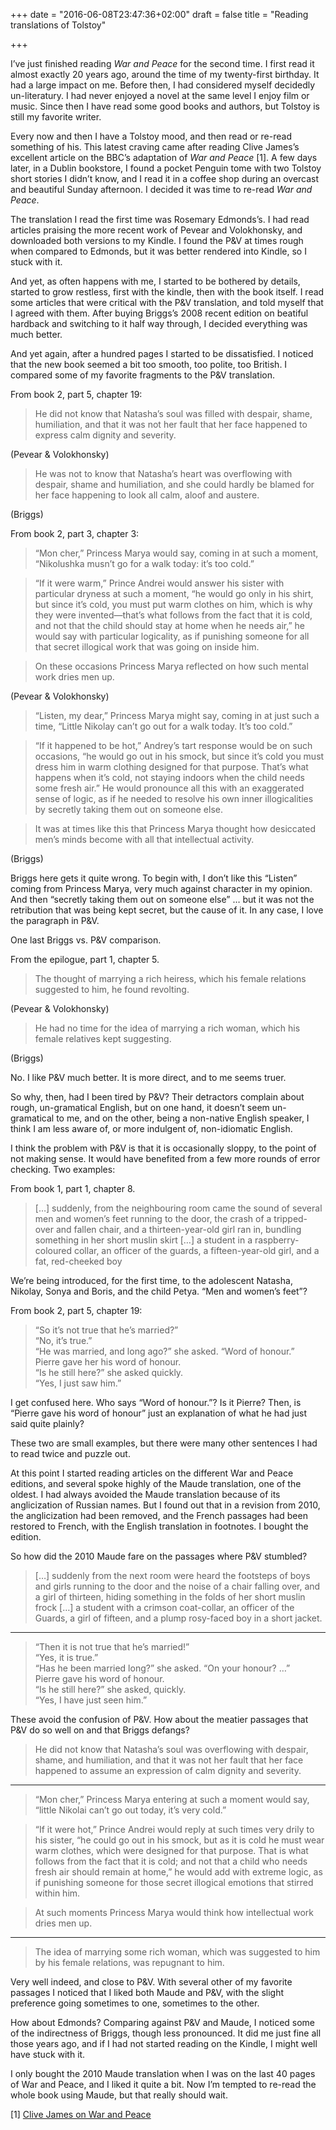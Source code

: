 +++
date = "2016-06-08T23:47:36+02:00"
draft = false
title = "Reading translations of Tolstoy"

+++

I’ve just finished reading *War and Peace* for the second time. I first read it
almost exactly 20 years ago, around the time of my twenty-first birthday. It had
a large impact on me. Before then, I had considered myself decidedly
un-literatury. I had never enjoyed a novel at the same level I enjoy film or
music. Since then I have read some good books and authors, but Tolstoy is still
my favorite writer.

Every now and then I have a Tolstoy mood, and then read or re-read something of
his. This latest craving came after reading Clive James’s excellent article on
the BBC’s adaptation of *War and Peace* [1]. A few days later, in a Dublin
bookstore, I found a pocket Penguin tome with two Tolstoy short stories I didn’t
know, and I read it in a coffee shop during an overcast and beautiful Sunday
afternoon. I decided it was time to re-read *War and Peace*.

The translation I read the first time was Rosemary Edmonds’s. I had read
articles praising the more recent work of Pevear and Volokhonsky, and downloaded
both versions to my Kindle. I found the P&V at times rough when compared to
Edmonds, but it was better rendered into Kindle, so I stuck with it.

And yet, as often happens with me, I started to be bothered by details, started
to grow restless, first with the kindle, then with the book itself. I read some
articles that were critical with the P&V translation, and told myself that I
agreed with them. After buying Briggs’s 2008 recent edition on beatiful hardback
and switching to it half way through, I decided everything was much better.

And yet again, after a hundred pages I started to be dissatisfied. I noticed
that the new book seemed a bit too smooth, too polite, too British. I compared
some of my favorite fragments to the P&V translation.

From book 2, part 5, chapter 19:

> He did not know that Natasha’s soul was filled with despair, shame,
> humiliation, and that it was not her fault that her face happened to express
> calm dignity and severity.

(Pevear & Volokhonsky)

> He was not to know that Natasha’s heart was overflowing with despair, shame
> and humiliation, and she could hardly be blamed for her face happening to look
> all calm, aloof and austere.

(Briggs)

From book 2, part 3, chapter 3:

> “Mon cher,” Princess Marya would say, coming in at such a moment, “Nikolushka
> musn’t go for a walk today: it’s too cold.”

> “If it were warm,” Prince Andrei would answer his sister with particular
> dryness at such a moment, “he would go only in his shirt, but since it’s cold,
> you must put warm clothes on him, which is why they were invented—that’s what
> follows from the fact that it is cold, and not that the child should stay at
> home when he needs air,” he would say with particular logicality, as if
> punishing someone for all that secret illogical work that was going on inside
> him.

> On these occasions Princess Marya reflected on how such mental work dries men
> up.

(Pevear & Volokhonsky)

> “Listen, my dear,” Princess Marya might say, coming in at just such a time,
> “Little Nikolay can’t go out for a walk today. It’s too cold.”

> “If it happened to be hot,” Andrey’s tart response would be on such occasions,
> “he would go out in his smock, but since it’s cold you must dress him in warm
> clothing designed for that purpose. That’s what happens when it’s cold, not
> staying indoors when the child needs some fresh air.” He would pronounce all
> this with an exaggerated sense of logic, as if he needed to resolve his own
> inner illogicalities by secretly taking them out on someone else.

> It was at times like this that Princess Marya thought how desiccated men’s
> minds become with all that intellectual activity.

(Briggs)

Briggs here gets it quite wrong. To begin with, I don’t like this “Listen”
coming from Princess Marya, very much against character in my opinion. And then
“secretly taking them out on someone else” … but it was not the retribution that
was being kept secret, but the cause of it. In any case, I love the paragraph in
P&V.

One last Briggs vs. P&V comparison.

From the epilogue, part 1, chapter 5.

> The thought of marrying a rich heiress, which his female relations suggested
> to him, he found revolting.

(Pevear & Volokhonsky)

> He had no time for the idea of marrying a rich woman, which his female
> relatives kept suggesting.

(Briggs)

No.
I like P&V much better. It is more direct, and to me seems truer.

So why, then, had I been tired by P&V? Their detractors complain about rough,
un-gramatical English, but on one hand, it doesn’t seem un-gramatical to me, and
on the other, being a non-native English speaker, I think I am less aware of, or
more indulgent of, non-idiomatic English.

I think the problem with P&V is that it is occasionally sloppy, to the point of
not making sense. It would have benefited from a few more rounds of error
checking. Two examples:

From book 1, part 1, chapter 8.

> […] suddenly, from the neighbouring room came the sound of several men and
> women’s feet running to the door, the crash of a tripped-over and fallen
> chair, and a thirteen-year-old girl ran in, bundling something in her short
> muslin skirt […] a student in a raspberry-coloured collar, an officer of the
> guards, a fifteen-year-old girl, and a fat, red-cheeked boy

We’re being introduced, for the first time, to the adolescent Natasha, Nikolay,
Sonya and Boris, and the child Petya. “Men and women’s feet”?

From book 2, part 5, chapter 19:

> “So it’s not true that he’s married?” \
> “No, it’s true.” \
> “He was married, and long ago?” she asked. “Word of honour.” \
> Pierre gave her his word of honour. \
> “Is he still here?” she asked quickly. \
> “Yes, I just saw him.”

I get confused here. Who says “Word of honour.”? Is it Pierre? Then, is “Pierre
gave his word of honour” just an explanation of what he had just said quite
plainly?

These two are small examples, but there were many other sentences I had to read
twice and puzzle out.

At this point I started reading articles on the different War and Peace
editions, and several spoke highly of the Maude translation, one of the oldest.
I had always avoided the Maude translation because of its anglicization of
Russian names. But I found out that in a revision from 2010, the anglicization
had been removed, and the French passages had been restored to French, with the
English translation in footnotes. I bought the edition.

So how did the 2010 Maude fare on the passages where P&V stumbled?

> […] suddenly from the next room were heard the footsteps of boys and girls
running to the door and the noise of a chair falling over, and a girl of
thirteen, hiding something in the folds of her short muslin frock […] a student
with a crimson coat-collar, an officer of the Guards, a girl of fifteen, and a
plump rosy-faced boy in a short jacket.

<hr/>

> “Then it is not true that he’s married!”\
> “Yes, it is true.”\
> “Has he been married long?” she asked. “On your honour? …”\
> Pierre gave his word of honour.\
> “Is he still here?” she asked, quickly.\
> “Yes, I have just seen him.”

These avoid the confusion of P&V. How about the meatier passages that P&V do so
well on and that Briggs defangs?

> He did not know that Natasha’s soul was overflowing with despair, shame, and
> humiliation, and that it was not her fault that her face happened to assume an
> expression of calm dignity and severity.

<hr/>

> “Mon cher,” Princess Marya entering at such a moment would say, “little
Nikolai can’t go out today, it’s very cold.”

> “If it were hot,” Prince Andrei would reply at such times very drily to his
> sister, “he could go out in his smock, but as it is cold he must wear warm
> clothes, which were designed for that purpose. That is what follows from the
> fact that it is cold; and not that a child who needs fresh air should remain
> at home,” he would add with extreme logic, as if punishing someone for those
> secret illogical emotions that stirred within him.

> At such moments Princess Marya would think how intellectual work dries men up.

<hr/>

> The idea of marrying some rich woman, which was suggested to him by his female
> relations, was repugnant to him.

Very well indeed, and close to P&V. With several other of my favorite passages I
noticed that I liked both Maude and P&V, with the slight preference going
sometimes to one, sometimes to the other.

How about Edmonds? Comparing against P&V and Maude, I noticed some of the
indirectness of Briggs, though less pronounced. It did me just fine all those
years ago, and if I had not started reading on the Kindle, I might well have
stuck with it.

I only bought the 2010 Maude translation when I was on the last 40 pages of War
and Peace, and I liked it quite a bit. Now I’m tempted to re-read the whole book
using Maude, but that really should wait.

[1] [Clive James on War and Peace](https://www.theguardian.com/tv-and-radio/2016/feb/13/clive-james-bbc-war-and-peace-measure-up)

